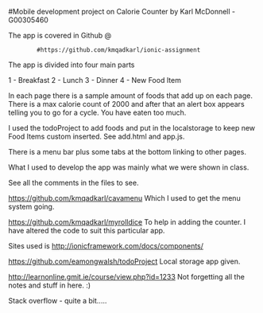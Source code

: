 #Mobile development project on Calorie Counter
by Karl McDonnell - G00305460

The app is covered in Github @

			#https://github.com/kmqadkarl/ionic-assignment

The app is divided into four main parts

1 - Breakfast
2 - Lunch
3 - Dinner
4 - New Food Item

In each page there is a sample amount of foods that add up on each page. There is a max calorie count of 2000 and after that an alert box appears telling you to go for a cycle. You have eaten too much.

I used the todoProject to add foods and put in the localstorage to keep new Food Items custom inserted. See add.html and app.js.

There is a menu bar plus some tabs at the bottom linking to other pages.

What I used to develop the app was mainly what we were shown in class.

See all the comments in the files to see.


https://github.com/kmqadkarl/cavamenu
Which I used to get the menu system going.

https://github.com/kmqadkarl/myrolldice
To help in adding the counter. I have altered the code to suit this particular app.

Sites used is
http://ionicframework.com/docs/components/

https://github.com/eamongwalsh/todoProject
Local storage app given.

http://learnonline.gmit.ie/course/view.php?id=1233
Not forgetting all the notes and stuff in here. :)

Stack overflow - quite a bit.....
